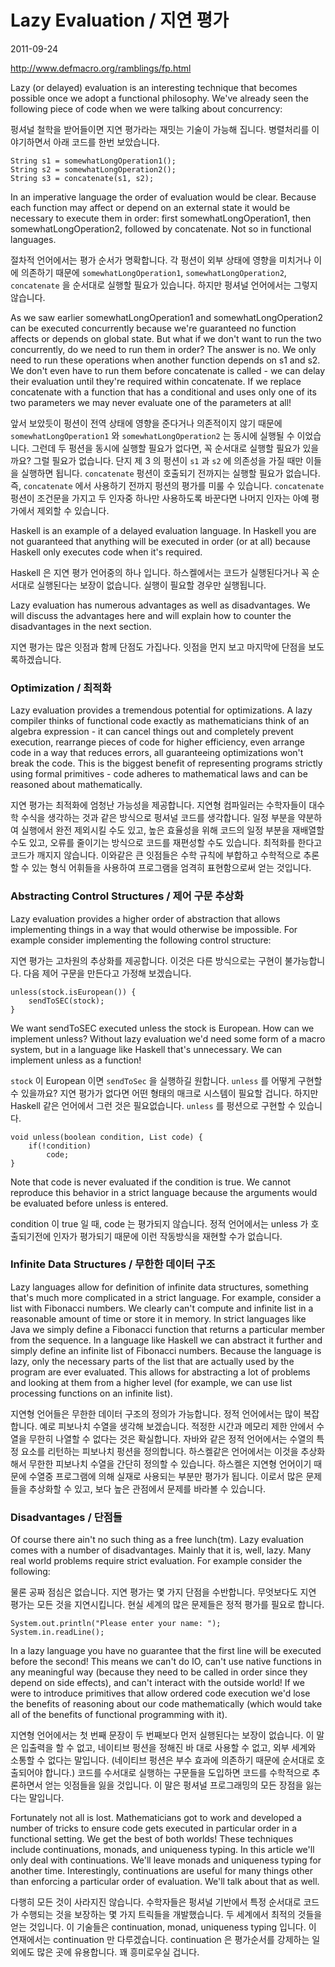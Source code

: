 # Lazy Evaluation / 지연 평가

2011-09-24

http://www.defmacro.org/ramblings/fp.html 

Lazy (or delayed) evaluation is an interesting technique that becomes possible once we adopt a functional philosophy. We've already seen the following piece of code when we were talking about concurrency:

펑셔널 철학을 받어들이면 지연 평가라는 재밋는 기술이 가능해 집니다. 병렬처리를 이야기하면서 아래 코드를 한번 보았습니다.  

	String s1 = somewhatLongOperation1();
	String s2 = somewhatLongOperation2();
	String s3 = concatenate(s1, s2);

In an imperative language the order of evaluation would be clear. Because each function may affect or depend on an external state it would be necessary to execute them in order: first somewhatLongOperation1, then somewhatLongOperation2, followed by concatenate. Not so in functional languages.

절차적 언어에서는 평가 순서가 명확합니다. 각 펑션이 외부 상태에 영향을 미치거나 이에 의존하기 때문에 `somewhatLongOperation1`, `somewhatLongOperation2`, `concatenate` 을 순서대로 실행할 필요가 있습니다. 하지만 펑셔널 언어에서는 그렇지 않습니다.

As we saw earlier somewhatLongOperation1 and somewhatLongOperation2 can be executed concurrently because we're guaranteed no function affects or depends on global state. But what if we don't want to run the two concurrently, do we need to run them in order? The answer is no. We only need to run these operations when another function depends on s1 and s2. We don't even have to run them before concatenate is called - we can delay their evaluation until they're required within concatenate. If we replace concatenate with a function that has a conditional and uses only one of its two parameters we may never evaluate one of the parameters at all!

앞서 보았듯이 펑션이 전역 상태에 영향을 준다거나 의존적이지 않기 때문에 `somewhatLongOperation1` 와 `somewhatLongOperation2` 는 동시에 실행될 수 이었습니다. 그런데 두 펑션을 동시에 실행할 필요가 없다면, 꼭 순서대로 실행할 필요가 있을까요? 그럴 필요가 없습니다. 단지 제 3 의 펑션이 `s1` 과 `s2` 에 의존성을 가질 때만 이들을 실행하면 됩니다. `concatenate` 펑션이 호출되기 전까지는 실행할 필요가 없습니다. 즉, `concatenate` 에서 사용하기 전까지 펑션의 평가를 미룰 수 있습니다. `concatenate` 펑션이 조건문을 가지고 두 인자중 하나만 사용하도록 바꾼다면 나머지 인자는 아예 평가에서 제외할 수 있습니다.

Haskell is an example of a delayed evaluation language. In Haskell you are not guaranteed that anything will be executed in order (or at all) because Haskell only executes code when it's required.

Haskell 은 지연 평가 언어중의 하나 입니다. 하스켈에서는 코드가 실행된다거나 꼭 순서대로 실행된다는 보장이 없습니다. 실행이 필요할 경우만 실행됩니다.

Lazy evaluation has numerous advantages as well as disadvantages. We will discuss the advantages here and will explain how to counter the disadvantages in the next section.

지연 평가는 많은 잇점과 함께 단점도 가집나다. 잇점을 먼지 보고 마지막에 단점을 보도록하겠습니다.


### Optimization / 최적화

Lazy evaluation provides a tremendous potential for optimizations. A lazy compiler thinks of functional code exactly as mathematicians think of an algebra expression - it can cancel things out and completely prevent execution, rearrange pieces of code for higher efficiency, even arrange code in a way that reduces errors, all guaranteeing optimizations won't break the code. This is the biggest benefit of representing programs strictly using formal primitives - code adheres to mathematical laws and can be reasoned about mathematically.

지연 평가는 최적화에 엄청난 가능성을 제공합니다. 지연형 컴파일러는 수학자들이 대수학 수식을 생각하는 것과 같은 방식으로 펑셔널 코드를 생각합니다. 일정 부분을 약분하여 실행에서 완전 제외시킬 수도 있고, 높은 효율성을 위해 코드의 일정 부분을 재배열할 수도 있고, 오류를 줄이기는 방식으로 코드를 재편성할 수도 있습니다. 최적화를 한다고 코드가 깨지지 않습니다. 이와같은 큰 잇점들은 수학 규칙에 부합하고 수학적으로 추론할 수 있는 형식 어휘들을 사용하여 프로그램을 엄격히 표현함으로써 얻는 것입니다.


### Abstracting Control Structures / 제어 구문 추상화

Lazy evaluation provides a higher order of abstraction that allows implementing things in a way that would otherwise be impossible. For example consider implementing the following control structure:

지연 평가는 고차원의 추상화를 제공합니다. 이것은 다른 방식으로는 구현이 불가능합니다. 다음 제어 구문을 만든다고 가정해 보겠습니다.

	unless(stock.isEuropean()) {
		sendToSEC(stock);
	}

We want sendToSEC executed unless the stock is European. How can we implement unless? Without lazy evaluation we'd need some form of a macro system, but in a language like Haskell that's unnecessary. We can implement unless as a function!

`stock` 이 European 이면 `sendToSec` 을 실행하길 원합니다. `unless` 를 어떻게 구현할 수 있을까요? 지연 평가가 없다면 어떤 형태의 매크로 시스템이 필요할 겁니다. 하지만 Haskell 같은 언어에서 그런 것은 필요없습니다. `unless` 를 펑션으로 구현할 수 있습니다.

	void unless(boolean condition, List code) {
		if(!condition)
			code;
	}

Note that code is never evaluated if the condition is true. We cannot reproduce this behavior in a strict language because the arguments would be evaluated before unless is entered.

condition 이 true 일 때, code 는 평가되지 않습니다. 정적 언어에서는 unless 가 호출되기전에 인자가 평가되기 때문에 이런 작동방식을 재현할 수가 없습니다.


### Infinite Data Structures / 무한한 데이터 구조

Lazy languages allow for definition of infinite data structures, something that's much more complicated in a strict language. For example, consider a list with Fibonacci numbers. We clearly can't compute and infinite list in a reasonable amount of time or store it in memory. In strict languages like Java we simply define a Fibonacci function that returns a particular member from the sequence. In a language like Haskell we can abstract it further and simply define an infinite list of Fibonacci numbers. Because the language is lazy, only the necessary parts of the list that are actually used by the program are ever evaluated. This allows for abstracting a lot of problems and looking at them from a higher level (for example, we can use list processing functions on an infinite list).

지연형 언어들은 무한한 데이터 구조의 정의가 가능합니다. 정적 언어에서는 많이 복잡합니다. 예로 피보나치 수열을 생각해 보겠습니다. 적정한 시간과 메모리 제한 안에서 수열을 무한히 나열할 수 없다는 것은 확실합니다. 자바와 같은 정적 언어에서는 수열의 특정 요소를 리턴하는 피보나치 펑션을 정의합니다. 하스켈같은 언어에서는 이것을 추상화해서 무한한 피보나치 수열을 간단히 정의할 수 있습니다. 하스켈은 지연형 언어이기 때문에 수열중 프로그램에 의해 실재로 사용되는 부분만 평가가 됩니다. 이로서 많은 문제들을 추상화할 수 있고, 보다 높은 관점에서 문제를 바라볼 수 있습니다. 


### Disadvantages / 단점들

Of course there ain't no such thing as a free lunch(tm). Lazy evaluation comes with a number of disadvantages. Mainly that it is, well, lazy. Many real world problems require strict evaluation. For example consider the following:

물론 공짜 점심은 없습니다. 지연 평가는 몇 가지 단점을 수반합니다. 무엇보다도 지연 평가는 모든 것을 지연시킵니다. 현실 세계의 많은 문제들은 정적 평가를 필요로 합니다. 

	System.out.println("Please enter your name: ");
	System.in.readLine();

In a lazy language you have no guarantee that the first line will be executed before the second! This means we can't do IO, can't use native functions in any meaningful way (because they need to be called in order since they depend on side effects), and can't interact with the outside world! If we were to introduce primitives that allow ordered code execution we'd lose the benefits of reasoning about our code mathematically (which would take all of the benefits of functional programming with it).

지연형 언어에서는 첫 번째 문장이 두 번째보다 먼저 실행된다는 보장이 없습니다. 이 말은 입출력을 할 수 없고, 네이티브 펑션을 정해진 바 대로 사용할 수 없고, 외부 세계와 소통할 수 없다는 말입니다. (네이티브 펑션은 부수 효과에 의존하기 때문에 순서대로 호출되어야 합니다.) 코드를 수서대로 실행하는 구문들을 도입하면 코드를 수학적으로 추론하면서 얻는 잇점들을 잃을 것입니다. 이 말은 펑셔널 프로그래밍의 모든 장점을 잃는다는 말입니다. 

Fortunately not all is lost. Mathematicians got to work and developed a number of tricks to ensure code gets executed in particular order in a functional setting. We get the best of both worlds! These techniques include continuations, monads, and uniqueness typing. In this article we'll only deal with continuations. We'll leave monads and uniqueness typing for another time. Interestingly, continuations are useful for many things other than enforcing a particular order of evaluation. We'll talk about that as well.

다행히 모든 것이 사라지진 않습니다. 수학자들은 펑셔널 기반에서 특정 순서대로 코드가 수행되는 것을 보장하는 몇 가지 트릭들을 개발했습니다. 두 세계에서 최적의 것들을 얻는 것입니다. 이 기술들은 continuation, monad, uniqueness typing 입니다. 이 연재에서는 continuation 만 다루겠습니다. continuation 은 평가순서를 강제하는 일 외에도 많은 곳에 유용합니다. 꽤 흥미로우실 겁니다.  

